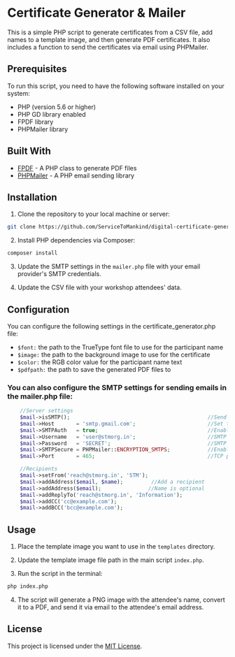 # Certificate Generator & Mailer

This is a simple PHP script to generate certificates from a CSV file, add names to a template image, and then generate PDF certificates. It also includes a function to send the certificates via email using PHPMailer.

## Prerequisites

To run this script, you need to have the following software installed on your system:

- PHP (version 5.6 or higher)
- PHP GD library enabled
- FPDF library
- PHPMailer library

## Built With

- [FPDF](http://www.fpdf.org/) - A PHP class to generate PDF files
- [PHPMailer](https://github.com/PHPMailer/PHPMailer) - A PHP email sending library

## Installation

1. Clone the repository to your local machine or server:

```sh
git clone https://github.com/ServiceToMankind/digital-certificate-generator-and-mail.git
```

2. Install PHP dependencies via Composer:

```sh
composer install
```

3. Update the SMTP settings in the `mailer.php` file with your email provider's SMTP credentials.

4. Update the CSV file with your workshop attendees' data.

## Configuration

You can configure the following settings in the certificate_generator.php file:

- `$font:` the path to the TrueType font file to use for the participant name
- `$image:` the path to the background image to use for the certificate
- `$color:` the RGB color value for the participant name text
- `$pdfpath:` the path to save the generated PDF files to

### You can also configure the SMTP settings for sending emails in the mailer.php file:

```php
    //Server settings
    $mail->isSMTP();                                            //Send using SMTP
    $mail->Host       = 'smtp.gmail.com';                       //Set the SMTP server to send through
    $mail->SMTPAuth   = true;                                   //Enable SMTP authentication
    $mail->Username   = 'user@stmorg.in';                       //SMTP username
    $mail->Password   = 'SECRET';                               //SMTP password
    $mail->SMTPSecure = PHPMailer::ENCRYPTION_SMTPS;            //Enable implicit TLS encryption
    $mail->Port       = 465;                                    //TCP port to connect to; use 587 if you have set `SMTPSecure = PHPMailer::ENCRYPTION_STARTTLS`

    //Recipients
    $mail->setFrom('reach@stmorg.in', 'STM');
    $mail->addAddress($email, $name);         //Add a recipient
    $mail->addAddress($email);               //Name is optional
    $mail->addReplyTo('reach@stmorg.in', 'Information');
    $mail->addCC('cc@example.com');
    $mail->addBCC('bcc@example.com');
```

## Usage

1. Place the template image you want to use in the `templates` directory.

2. Update the template image file path in the main script `index.php`.

3. Run the script in the terminal:

```sh
php index.php
```

4. The script will generate a PNG image with the attendee's name, convert it to a PDF, and send it via email to the attendee's email address.

## License

This project is licensed under the [MIT License](https://github.com/ServiceToMankind/digital-certificate-generator-and-mail/blob/main/LICENSE).
